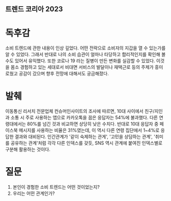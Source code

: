 ## 트렌드 코리아 2023

# 독후감
소비 트렌드에 관한 내용이 인상 깊었다. 어떤 전략으로 소비자의 지갑을 열 수 있는가를 알 수 있었다. 그래서 반대로 나의 소비 습관이 얼마나 타당하고 합리적인지를 확인해 볼 수도  있어서 유익했다. 또한 코로나 19 라는 질병이 만든 변화를 실감할 수 있었다. 이것을 몸소 경험하고 있는 세대로서 비대면 서비스의 발달이나 재택근로 등의 주제가 흥미로웠고 공감이 갔으며 향후 전망에 대해서도 궁금해졌다.

# 발췌
이동통신 리서치 전문업체 컨슈머인사이트의 조사에 따르면, 10대 사이에서 친구/지인과 소통 시 주로 사용하는 앱으로 카카오톡을 꼽은 응답자는 54%에 불과했다. 다른 연령대에서는 80%를 넘긴 것과 비교하면 상당히 낮은 수치다. 반대로 10대 응답자 중 페이스북 메시지를 사용하는 비율은 31%였는데, 이 역시 다른 연령 집단에서 1~4%로 응답한 결과와 대비된다. 인간관계가 '같이 숙제하는 관게', '고민을 상담하는 관계', '취미를 공유하는 관계'처럼 각각 다른 인덱스를 갖듯, SNS 역시 관계에 붙여진 인덱스별로 구분해 활용하는 것이다.

# 질문
1. 본인이 경험한 소비 트렌드는 어떤 것이었는지?
2. 우리는 어떤 관계인가?
